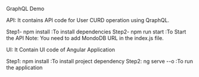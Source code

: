 GraphQL Demo

API: It contains API code for User CURD operation using QraphQL.

Step1- npm install    :To install dependencies
Step2- npm run start  :To Start the API
Note: You need to add MondoDB URL in the index.js file. 


UI: It Contain UI code of Angular Application

Step1: npm install  :To install project dependency
Step2: ng serve --o  :To run the application

